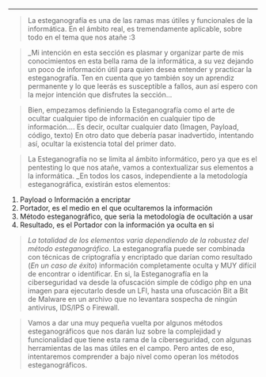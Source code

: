 
------

>La esteganografía es una de las ramas mas útiles y funcionales de la informática. En el ámbito real, es tremendamente aplicable, sobre todo en el tema que nos atañe :3

>_Mi intención en esta sección es plasmar y organizar parte de mis conocimientos en esta bella rama de la informática, a su vez dejando un poco de información útil para quien desea entender y practicar la esteganografía.
>Ten en cuenta que yo también soy un aprendiz permanente y lo que leerás es susceptible a fallos, aun así espero con la mejor intención que disfrutes la sección...

>Bien, empezamos definiendo la Esteganografía como el arte de ocultar cualquier tipo de información en cualquier tipo de información.... Es decir, ocultar cualquier dato (Imagen, Payload, código, texto) En otro dato que debería pasar inadvertido, intentando así, ocultar la existencia total del primer dato.

>La Esteganografía no se limita al ámbito informático, pero ya que es el pentesting lo que nos atañe, vamos a contextualizar sus elementos a la informática.
>_En todos los casos, independiente a la metodología esteganográfica, existirán estos elementos:

1. Payload o Información a encriptar
2. Portador, es el medio en el que ocultaremos la información
3. Método esteganográfico, que seria la metodología de ocultación a usar
4. Resultado, es el Portador con la información ya oculta en si

>_La totalidad de los elementos varia dependiendo de la robustez del método esteganográfico_.
>La esteganografía puede ser combinada con técnicas de criptografía y encriptado que darían como resultado (_En un caso de éxito_) información completamente oculta y MUY difícil de encontrar o identificar.
>En si, la Esteganografía en la ciberseguridad va desde la ofuscación simple de código php en una imagen para ejecutarlo desde un LFI, hasta una ofuscación Bit a Bit de Malware en un archivo que no levantara sospecha de ningún antivirus, IDS/IPS o Firewall.

>Vamos a dar una muy pequeña vuelta por algunos métodos esteganográficos que nos darán luz sobre la complejidad y funcionalidad que tiene esta rama de la ciberseguridad, con algunas herramientas de las mas útiles en el campo. Pero antes de eso, intentaremos comprender a bajo nivel como operan los métodos esteganográficos. 

